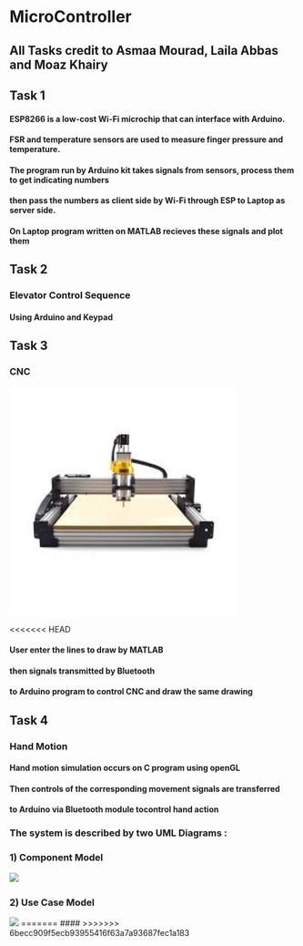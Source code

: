 # MicroController

## All Tasks credit to Asmaa Mourad, Laila Abbas and Moaz Khairy

## Task 1

#### ESP8266 is a low-cost Wi-Fi microchip that can interface with Arduino.
#### FSR and temperature sensors are used to measure finger pressure and temperature.
#### The program run by Arduino kit takes signals from sensors, process them to get indicating numbers
#### then pass the numbers as client side by Wi-Fi through ESP to Laptop as server side.
#### On Laptop program written on MATLAB recieves these signals and plot them 

## Task 2

### Elevator Control Sequence
#### Using Arduino and Keypad

## Task 3

### CNC

<img src="images/cnc.jpg" width="400">

<<<<<<< HEAD
#### User enter the lines to draw by MATLAB
#### then signals transmitted by Bluetooth 
#### to Arduino program to control CNC and draw the same drawing

## Task 4

### Hand Motion

#### Hand motion simulation occurs on C program using openGL
#### Then controls of the corresponding movement signals are transferred
#### to Arduino via Bluetooth module tocontrol hand action

### The system is described by two UML Diagrams :

### 1) Component Model
<img src="ComponentModel.jpg" width="400">

### 2) Use Case Model
<img src="UseCaseModel.jpg" width="400">
=======
#### 
>>>>>>> 6becc909f5ecb93955416f63a7a93687fec1a183
